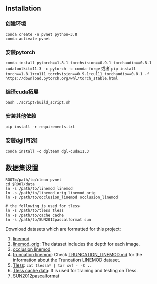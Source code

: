 ## Installation
### 创建环境
```
conda create -n pvnet python=3.8
conda activate pvnet
```
### 安装pytorch
`conda install pytorch==1.8.1 torchvision==0.9.1 torchaudio==0.8.1 cudatoolkit=11.3 -c pytorch -c conda-forge`
或者
`pip install torch==1.8.1+cu111 torchvision==0.9.1+cu111 torchaudio==0.8.1 -f https://download.pytorch.org/whl/torch_stable.html`
### 编译cuda拓展
`bash ./script/build_script.sh`
### 安装其他依赖
`pip install -r requirements.txt`
### 安装dgl[可选]
`conda install -c dglteam dgl-cuda11.3`
## 数据集设置
```
ROOT=/path/to/clean-pvnet
cd $ROOT/data
ln -s /path/to/linemod linemod
ln -s /path/to/linemod_orig linemod_orig
ln -s /path/to/occlusion_linemod occlusion_linemod

# the following is used for tless
ln -s /path/to/tless tless
ln -s /path/to/cache cache
ln -s /path/to/SUN2012pascalformat sun
```


Download datasets which are formatted for this project:
1. [linemod](https://zjueducn-my.sharepoint.com/:u:/g/personal/pengsida_zju_edu_cn/EXK2K0B-QrNPi8MYLDFHdB8BQm9cWTxRGV9dQgauczkVYQ?e=beftUz)
2. [linemod_orig](https://zjueducn-my.sharepoint.com/:u:/g/personal/pengsida_zju_edu_cn/EaoGIPguY3FAgrFKKhi32fcB_nrMcNRm8jVCZQd7G_-Wbg?e=ig4aHk): The dataset includes the depth for each image.
3. [occlusion linemod](https://zjueducn-my.sharepoint.com/:u:/g/personal/pengsida_zju_edu_cn/ESXrP0zskd5IvvuvG3TXD-4BMgbDrHZ_bevurBrAcKE5Dg?e=r0EgoA)
4. [truncation linemod](https://1drv.ms/u/s!AtZjYZ01QjphfuDICdni1IIM4SE): Check [TRUNCATION_LINEMOD.md](TRUNCATION_LINEMOD.md) for the information about the Truncation LINEMOD dataset.
5. [Tless](https://zjueducn-my.sharepoint.com/:f:/g/personal/pengsida_zju_edu_cn/EsKEY3aHNElEjaKbhCJVyQgBUGTlprdcyF5sgLjEv8J8TQ?e=NbJpkM): `cat tlessa* | tar xvf - -C .`.
6. [Tless cache data](https://zjueducn-my.sharepoint.com/:u:/g/personal/pengsida_zju_edu_cn/EWf-M5HRcH1JnBNN9yE1a84BYNAU7x1DoU_-W3Onl5Xxog?e=HZSrMu): It is used for training and testing on Tless.
7. [SUN2012pascalformat](http://groups.csail.mit.edu/vision/SUN/releases/SUN2012pascalformat.tar.gz)
